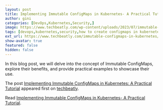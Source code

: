 ```yaml
---
layout: post
title: Implementing Immutable ConfigMaps in Kubernetes- A Practical Tutorial
author: gini
categories: [DevOps,Kubernetes,Security,]
image: https://www.techbeatly.com/wp-content/uploads/2023/07/immutable-configmaps-in-kubernetes-1024x576.png
tags: [devops,kubernetes,security,how to create configmaps in kubernetes,immutable configmaps in kubernetes,kuberenetes configmap,secrets in kubernetes,]
ext_url: https://www.techbeatly.com/immutable-configmaps-in-kubernetes/
show-avatar: true
featured: false
hidden: false
---
```


<p>In this blog post, we will delve into the concept of Immutable ConfigMaps, explore their benefits, and provide practical examples to showcase their use.</p>
<p>The post <a href="https://www.techbeatly.com/immutable-configmaps-in-kubernetes/">Implementing Immutable ConfigMaps in Kubernetes: A Practical Tutorial</a> appeared first on <a href="https://www.techbeatly.com">techbeatly</a>.</p>

Read [Implementing Immutable ConfigMaps in Kubernetes- A Practical Tutorial](https://www.techbeatly.com/immutable-configmaps-in-kubernetes/).
